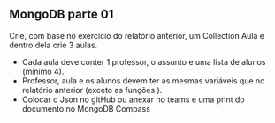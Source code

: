 ## MongoDB parte 01

Crie, com base no exercício do relatório anterior, um Collection Aula e dentro dela crie 3 aulas.

- Cada aula deve conter 1 professor, o assunto e uma lista de alunos (mínimo 4).
- Professor, aula e os alunos devem ter as mesmas variáveis que no relatório anterior  (exceto as funções ).
- Colocar o Json no gitHub ou anexar no teams e uma print do documento no MongoDB Compass